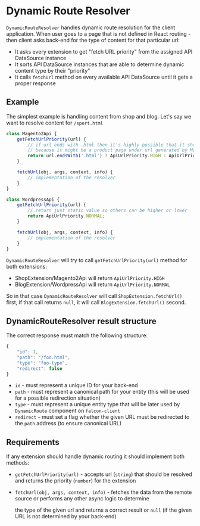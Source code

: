 # Dynamic Route Resolver

`DynamicRouteResolver` handles dynamic route resolution for the client application. When user goes to a page that is not defined in React routing - then client asks back-end for the type of content for that particular url:

* It asks every extension to get "fetch URL priority" from the assigned API DataSource instance
* It sorts API DataSource instances that are able to determine dynamic content type by their "priority"
* It calls `fetchUrl` method on every available API DataSource until it gets a proper response

## Example

The simplest example is handling content from shop and blog. Let's say we want to resolve content for `/sport.html`

```javascript
class Magento2Api {
    getFetchUrlPriority(url) {
        // if url ends with .html then it's highly possible that it should be handed by shop
        // because it might be a product page under url generated by Magento
        return url.endsWith('.html') ? ApiUrlPriority.HIGH : ApiUrlPriority.NORMAL;
    }

    fetchUrl(obj, args, context, info) {
        // implementation of the resolver
    }
}
```

```javascript
class WordpressApi {
    getFetchUrlPriority(url) {
        // return just static value so others can be higher or lower
        return ApiUrlPriority.NORMAL;
    }

    fetchUrl(obj, args, context, info) {
        // implementation of the resolver
    }
}
```

`DynamicRouteResolver` will try to call `getFetchUrlPriority(url)` method for both extensions:

* ShopExtension/Magento2Api will return `ApiUrlPriority.HIGH`
* BlogExtension/WordpressApi will return `ApiUrlPriority.NORMAL`

So in that case `DynamicRouteResolver` will call `ShopExtension.fetchUrl()` first, if that call returns `null`, it will call `BlogExtension.fetchUrl()` second.

## DynamicRouteResolver result structure

The correct response must match the following structure:

```javascript
{
    "id": 1,
    "path": "/foo.html",
    "type": "foo-type",
    "redirect": false
}
```

* `id` - must represent a unique ID for your back-end
* `path` - must represent a canonical path for your entity \(this will be used for a possible redirection situation\)
* `type` - must represent a unique entity type that will be later used by `DynamicRoute` component on `falcon-client`
* `redirect` - must set a flag whether the given URL must be redirected to the `path` address \(to ensure canonical URL\)

## Requirements

If any extension should handle dynamic routing it should implement both methods:

* `getFetchUrlPriority(url)` - accepts url \(`string`\) that should be resolved and returns the priority \(`number`\) for the extension
* `fetchUrl(obj, args, context, info)` - fetches the data from the remote source or performs any other async logic to determine

  the type of the given url and returns a correct result or `null` \(if the given URL is not determined by your back-end\)

